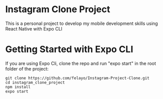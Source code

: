 # Instagram Clone Project

This is a personal project to develop my mobile development skills using React Native with Expo CLI

# Getting Started with Expo CLI

If you are using Expo Cli, clone the repo and run "expo start" in the root folder of the project:

```
git clone https://github.com/felayo/Instagram-Project-Clone.git
cd instagram_clone_project
npm install
expo start

```
